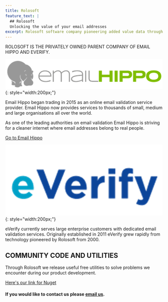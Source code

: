 ```yaml
---
title: Rolosoft
feature_text: |
  ## Rolosoft
  Unlocking the value of your email addresses
excerpt: Rolosoft software company pioneering added value data through email validation
---
```

ROLOSOFT IS THE PRIVATELY OWNED PARENT COMPANY OF EMAIL HIPPO AND EVERIFY.

![Email Hippo](assets/images/logo_eh.png){: style="width:200px;"}

Email Hippo began trading in 2015 as an online email validation service provider. Email Hippo now provides services to thousands of small, medium and large organisations all over the world.

As one of the leading authorities on email validation Email Hippo is striving for a cleaner internet where email addresses belong to real people.

[Go to Email Hippo](https://www.emailhippo.com)

![eVerify](assets/images/logo_ev.png){: style="width:200px;"}

eVerify currently serves large enterprise customers with dedicated email validation services. Originally established in 2011 eVerify grew rapidly from technology pioneered by Rolosoft from 2000.  

## COMMUNITY CODE AND UTILITIES
Through Rolosoft we release useful free utilities to solve problems we encounter during our product development.

[Here's our link for Nuget](https://www.nuget.org/packages?q=rolosoft)

#### If you would like to contact us please [email us](mailto:hello@rolosoft.com).
